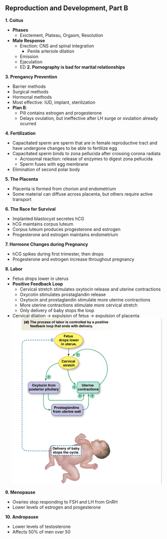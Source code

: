 ## Reproduction and Development, Part B

**1. Coitus**
- **Phases**
    - Exictement, Plateau, Orgasm, Resolution
- **Male Response**
    - Erection: CNS and spinal integration
        - Penile arteriole dilation
    - Emission
    - Ejaculation
    - ED
**2. Pornography is bad for marital relationships**

**3. Prengancy Prevention**
- Barrier methods
- Surgical methods
- Hormonal methods
- Most effective: IUD, implant, sterilization
- **Plan B**:
    - Pill contains estrogen and progesterone
    - Delays ovulation, but ineffective after LH surge or ovulation already ocurred

**4. Fertilization**
- Capacitated sperm are sperm that are in female reproductive tract and have undergone changes to be able to fertilize egg
- Capacitated sperm binds to zona pellucida after crossing corona radiata
    - Acrosomal reaction: release of enzymes to digest zona pellucida
    - Sperm fuses with egg membrane
- Elimination of second polar body

**5. The Placenta**
- Placenta is formed from chorion and endometrium
- Some material can diffuse across placenta, but others require active transport

**6. The Race for Survival**
- Implanted blastocyst secretes hCG
- hCG maintains corpus luteum
- Corpus luteum produces progesterone and estrogen
- Progesterone and estrogen maintains endometrium

**7. Hormone Changes during Pregnancy**
- hCG spikes during first trimester, then drops
- Progesterone and estrogen increase throughout pregnancy

**8. Labor**
- Fetus drops lower in uterus
- **Positive Feedback Loop**
    - Cervical stretch stimulates oxytocin release and uterine contractions
    - Oxycotin stimulates prostaglandin release
    - Oxytocin and prostaglandin stimulate more uterine contractions
    - More uterine contractions stimulate more cervical stretch
    - Only delivery of baby stops the loop
- Cervical dilation -> expulsion of fetus -> expulsion of placenta
![Labor](Screenshot_2.png)

**9. Menopause**
- Ovaries stop responding to FSH and LH from GnRH
- Lower levels of estrogen and progesterone

**10. Andropause**
- Lower levels of testosterone
- Affects 50% of men over 50
